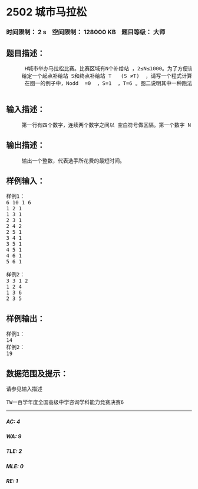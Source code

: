 # 2502 城市马拉松   
### 时间限制： 2 s&nbsp;&nbsp;&nbsp;&nbsp;空间限制： 128000 KB&nbsp;&nbsp;&nbsp;&nbsp;题目等级： 大师  
## 题目描述：  

<pre>
      H城市举办马拉松比赛。比赛区域有N个补给站 ，2≤N≤1000。为了方便说明，我们将N个补给站名称以正整数 1,2,…,N来表示。N个补给站有街道来连接，使得选手可从任一个补给站出发，经由几条街道抵达另一个补给站。我们可以用图形来表示这些补给站跟街道之间的关系：节点表示补给站，而连接节点的连结线则代表连接两个补给站之间的街道 (如图一所示，其中补给站名称以圆圈内的数字来表示，而街道上的数字则代表跑完此街道所需花费的时间)  。我们以符号(I,J)来表示连接补给站I和补给站的街道J(连结线 ) 。每一条街道(I,J)都结合一个整数的权重值 c(I,J) 来代表跑完(I,J)这条街道所要花费的时间 ，其中c(I,J) 需满足1≤c(I,J)≤999 。令 Nodd代表那些与奇数条街道相接的补给站个数，则 H城市有一个重要特性： Nodd  为偶数且  0 ≤ Nodd ≤20 。
     给定一个起点补给站 S和终点补给站 T   (S ≠T)  ，请写一个程式计算选手从起 始补给站S 出发，把每条街道都跑过至少一次且到达终点补给站T所需花费的最短时间。注意：这个城市中所有的街道都是双向道，同一个补给站和街道可被重复经过。
      在图一的例子中，Nodd  =0  ，S=1  ，T=6 。图二说明其中一种跑法为：S=1→3→2→1→2→4→3→5→2→4→5→6→4→6=T ，可在15单位时间从起点出发，将所有街道都跑过至少一次，且到达终点。然而此种跑法所需的时间并非最短。事实上，此例中花费时间为最短的跑法如图三所示，为1→2→3→1→3→4→2→5→3→5→4→6→5→6  ，所花费时间为14单位。

</pre>
  
  
## 输入描述：  

<pre>
     第一行有四个数字，连续两个数字之间以 空白符号做区隔。第一个数字 N(2≤N≤1000)代表图形的节点个数；第二个数字 M (1≤M≤N(N-1)/2) 代表图形的连结线个数；第叁个数字则代表起点名称；第四个数字则代表终点名称。从第二行起连续有 M行，表示 M条连结线，每行有叁个数字，连续两个数字之间以空白符号做区隔：前二个数字代表连结线的两个端点，第叁个数字代表连结线的权重值。输入保证任两个补给站之间都有路径相连， Nodd 为偶数且 0 ≤Nodd≤20 。
</pre>
  
  
## 输出描述：  

<pre>
     输出一个整数，代表选手所花费的最短时间。
</pre>
  
  
## 样例输入：  

<pre>
样例1：
6 10 1 6
1 2 1
1 3 1
2 3 1
2 4 2
2 5 1
3 4 1
3 5 1
4 5 1
4 6 1
5 6 1 
 
样例2：
3 3 1 2
1 2 4
1 3 6
2 3 5 
</pre>
  
  
## 样例输出：  

<pre>
样例1：
14
样例2：
19
</pre>
  
  
## 数据范围及提示：  

<pre>
请参见输入描述
 
TW一百学年度全国高级中学咨询学科能力竞赛决赛6
</pre>
  
  
***  

##### AC: 4  
##### WA: 9  
##### TLE: 2  
##### MLE: 0  
##### RE: 1  
